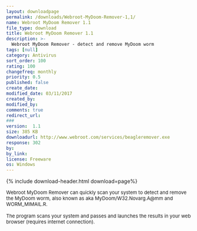 ```yaml
---
layout: downloadpage
permalink: /downloads/Webroot-MyDoom-Remover-1,1/
name: Webroot MyDoom Remover 1.1
file_type: download
title: Webroot MyDoom Remover 1.1
description: >-
  Webroot MyDoom Remover - detect and remove MyDoom worm
tags: [null]
category: Antivirus
sort_order: 100
rating: 100
changefreq: monthly
priority: 0.5
published: false
create_date:
modified_date: 03/11/2017
created_by:
modified_by:
comments: true
redirect_url:
###
version:  1.1
size: 385 KB
downloadurl: http://www.webroot.com/services/beagleremover.exe
response: 302
by:
by_link:
license: Freeware
os: Windows
---
```


{% include download-header.html download=page%}

<p style="fix-download-text !important">
<p><font size="2"><p>Webroot MyDoom Remover can quickly scan your system to detect and remove the MyDoom worm, also known as aka MyDoom/W32.Novarg.A@mm and WORM_MIMAIL.R. <br />
<br />
The program scans your system and passes and launches the results in your web browser (requires internet connection).</p></p></p>
